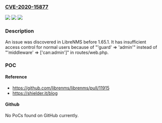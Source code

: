 ### [CVE-2020-15877](https://cve.mitre.org/cgi-bin/cvename.cgi?name=CVE-2020-15877)
![](https://img.shields.io/static/v1?label=Product&message=n%2Fa&color=blue)
![](https://img.shields.io/static/v1?label=Version&message=n%2Fa&color=blue)
![](https://img.shields.io/static/v1?label=Vulnerability&message=n%2Fa&color=brighgreen)

### Description

An issue was discovered in LibreNMS before 1.65.1. It has insufficient access control for normal users because of "'guard' => 'admin'" instead of "'middleware' => ['can:admin']" in routes/web.php.

### POC

#### Reference
- https://github.com/librenms/librenms/pull/11915
- https://shielder.it/blog

#### Github
No PoCs found on GitHub currently.

